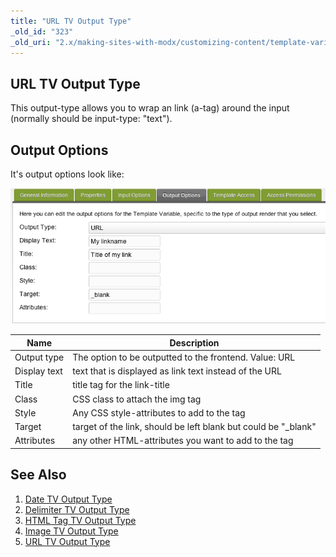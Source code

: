 ```yaml
---
title: "URL TV Output Type"
_old_id: "323"
_old_uri: "2.x/making-sites-with-modx/customizing-content/template-variables/template-variable-output-types/url-tv-output-type"
---
```


## URL TV Output Type

This output-type allows you to wrap an link (a-tag) around the input (normally should be input-type: "text").

## Output Options

It's output options look like:

![](tv-url-output.png)

| Name         | Description                                                     |
| ------------ | --------------------------------------------------------------- |
| Output type  | The option to be outputted to the frontend. Value: URL          |
| Display text | text that is displayed as link text instead of the URL          |
| Title        | title tag for the link-title                                    |
| Class        | CSS class to attach the img tag                                 |
| Style        | Any CSS style-attributes to add to the tag                      |
| Target       | target of the link, should be left blank but could be "\_blank" |
| Attributes   | any other HTML-attributes you want to add to the tag            |

## See Also

1. [Date TV Output Type](building-sites/elements/template-variables/output-types/date)
2. [Delimiter TV Output Type](building-sites/elements/template-variables/output-types/delimiter)
3. [HTML Tag TV Output Type](building-sites/elements/template-variables/output-types/html)
4. [Image TV Output Type](building-sites/elements/template-variables/output-types/image)
5. [URL TV Output Type](building-sites/elements/template-variables/output-types/url)
